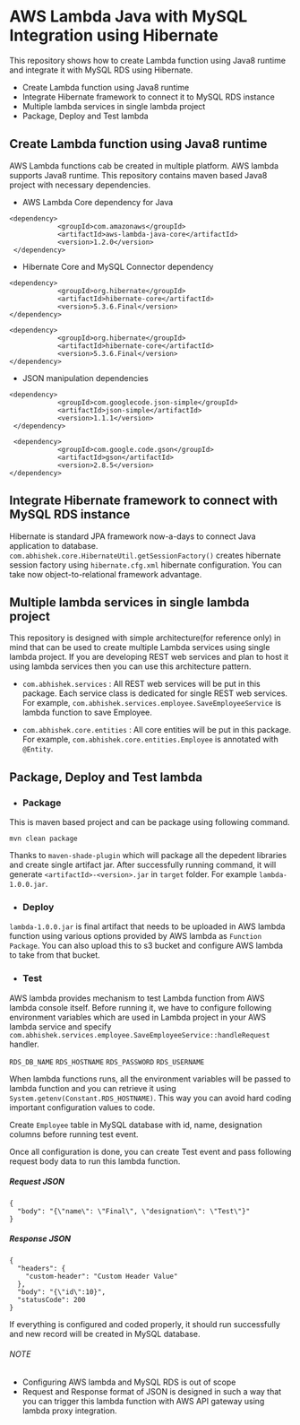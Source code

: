# AWS Lambda Java with MySQL Integration using Hibernate

This repository shows how to create Lambda function using Java8 runtime and integrate it with MySQL RDS using Hibernate.
- Create Lambda function using Java8 runtime
- Integrate Hibernate framework to connect it to MySQL RDS instance
- Multiple lambda services in single lambda project
- Package, Deploy and Test lambda


## Create Lambda function using Java8 runtime

AWS Lambda functions cab be created in multiple platform. AWS lambda supports Java8 runtime. This repository contains maven based Java8 project with necessary dependencies.

* AWS Lambda Core dependency for Java
```
<dependency>
            <groupId>com.amazonaws</groupId>
            <artifactId>aws-lambda-java-core</artifactId>
            <version>1.2.0</version>
 </dependency>
```

* Hibernate Core and MySQL Connector dependency
```
<dependency>
            <groupId>org.hibernate</groupId>
            <artifactId>hibernate-core</artifactId>
            <version>5.3.6.Final</version>
</dependency>

<dependency>
            <groupId>org.hibernate</groupId>
            <artifactId>hibernate-core</artifactId>
            <version>5.3.6.Final</version>
</dependency>
```

* JSON manipulation dependencies
```
<dependency>
            <groupId>com.googlecode.json-simple</groupId>
            <artifactId>json-simple</artifactId>
            <version>1.1.1</version>
 </dependency>
 
 <dependency>
            <groupId>com.google.code.gson</groupId>
            <artifactId>gson</artifactId>
            <version>2.8.5</version>
</dependency>
```


## Integrate Hibernate framework to connect with MySQL RDS instance


Hibernate is standard JPA framework now-a-days to connect Java application to database. `com.abhishek.core.HibernateUtil.getSessionFactory()` creates hibernate session factory using `hibernate.cfg.xml` hibernate configuration. You can take now object-to-relational framework advantage. 



## Multiple lambda services in single lambda project

This repository is designed with simple architecture(for reference only) in mind that can be used to create multiple Lambda services using single lambda project. If you are developing REST web services and plan to host it using lambda services then you can use this architecture pattern.

- `com.abhishek.services` : All REST web services will be put in this package. Each service class is dedicated for single REST web services. For example, `com.abhishek.services.employee.SaveEmployeeService` is lambda function to save Employee. 

- `com.abhishek.core.entities` : All core entities will be put in this package. For example, `com.abhishek.core.entities.Employee` is annotated with `@Entity`.

## Package, Deploy and Test lambda

* ### Package

This is maven based project and can be package using following command. 
```
mvn clean package
```
Thanks to `maven-shade-plugin` which will package all the depedent libraries and create single artifact jar.
After successfully running command, it will generate `<artifactId>-<version>.jar` in `target` folder. For example `lambda-1.0.0.jar`.

* ### Deploy

`lambda-1.0.0.jar` is final artifact that needs to be uploaded in AWS lambda function using various options provided by AWS lambda as `Function Package`. You can also upload this to s3 bucket and configure AWS lambda to take from that bucket.

* ### Test

AWS lambda provides mechanism to test Lambda function from AWS lambda console itself. Before running it, we have to configure following environment variables which are used in Lambda project in your AWS lambda service and specify `com.abhishek.services.employee.SaveEmployeeService::handleRequest` handler. 

`RDS_DB_NAME`
`RDS_HOSTNAME`
`RDS_PASSWORD`
`RDS_USERNAME`

When lambda functions runs, all the environment variables will be passed to lambda function and you can retrieve it using `System.getenv(Constant.RDS_HOSTNAME)`. This way you can avoid hard coding important configuration values to code.

Create `Employee` table in MySQL database with id, name, designation columns before running test event.

Once all configuration is done, you can create Test event and pass following request body data to run this lambda function.

##### Request JSON
```
{
  "body": "{\"name\": \"Final\", \"designation\": \"Test\"}"
}
```

##### Response JSON
```
{
  "headers": {
    "custom-header": "Custom Header Value"
  },
  "body": "{\"id\":10}",
  "statusCode": 200
}
```

If everything is configured and coded properly, it should run successfully and new record will be created in MySQL database.

###### NOTE 
- Configuring AWS lambda and MySQL RDS is out of scope
- Request and Response format of JSON is designed in such a way that you can trigger this lambda function with AWS API gateway using lambda proxy integration.
